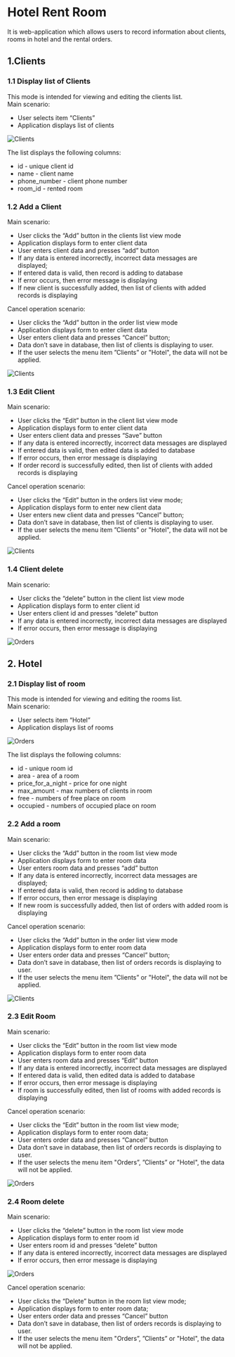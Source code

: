 # Hotel Rent Room
It is web-application which allows users to record information about clients, rooms in hotel and the rental
orders.

## 1.Clients
### 1.1 Display list of Clients
This mode is intended for viewing and editing the clients list.<br>
Main scenario:
* User selects item “Clients”
* Application displays list of clients

![Clients](images/client_list.png)

The list displays the following columns:
* id - unique client id
* name - client name
* phone_number - client phone number
* room_id - rented room

### 1.2 Add a Client
Main scenario:
* User clicks the “Add” button in the clients list view mode
* Application displays form to enter client data
* User enters client data and presses “add” button
* If any data is entered incorrectly, incorrect data messages are displayed;
* If entered data is valid, then record is adding to database
* If error occurs, then error message is displaying
* If new client is successfully added, then list of clients with added records is displaying

Cancel operation scenario:
* User clicks the “Add” button in the order list view mode
* Application displays form to enter client data
* User enters client data and presses “Cancel” button;
* Data don’t save in database, then list of clients is displaying to user.
* If the user selects the menu item ”Clients” or "Hotel", the data will not be applied.

![Clients](images/add_client.png)

### 1.3 Edit Client
Main scenario:
* User clicks the “Edit” button in the client list view mode
* Application displays form to enter client data
* User enters client data and presses “Save” button
* If any data is entered incorrectly, incorrect data messages are displayed
* If entered data is valid, then edited data is added to database
* If error occurs, then error message is displaying
* If order record is successfully edited, then list of clients with added records is displaying

Cancel operation scenario:
* User clicks the “Edit” button in the orders list view mode;
* Application displays form to enter new client data
* User enters new client data and presses “Cancel” button;
* Data don’t save in database, then list of clients is displaying to user.
* If the user selects the menu item ”Clients” or "Hotel", the data will not be applied.

![Clients](images/edit_client.png)

### 1.4 Client delete
Main scenario:
* User clicks the “delete” button in the client list view mode
* Application displays form to enter client id
* User enters client id and presses “delete” button
* If any data is entered incorrectly, incorrect data messages are displayed
* If error occurs, then error message is displaying

![Orders](images/delete_client.png)

## 2. Hotel
### 2.1 Display list of room
This mode is intended for viewing and editing the rooms list.<br>
Main scenario:
* User selects item “Hotel”
* Application displays list of rooms

![Orders](images/room_list.png)

The list displays the following columns:
* id - unique room id
* area - area of a room
* price_for_a_night - price for one night
* max_amount - max numbers of clients in room
* free - numbers of free place on room
* occupied - numbers of occupied place on room


### 2.2 Add a room
Main scenario:
* User clicks the “Add” button in the room list view mode
* Application displays form to enter room data
* User enters room data and presses “add” button
* If any data is entered incorrectly, incorrect data messages are displayed;
* If entered data is valid, then record is adding to database
* If error occurs, then error message is displaying
* If new room  is successfully added, then list of orders with added room is displaying

Cancel operation scenario:
* User clicks the “Add” button in the order list view mode
* Application displays form to enter room data
* User enters order data and presses “Cancel” button;
* Data don’t save in database, then list of orders records is displaying to user.
* If the user selects the menu item ”Clients” or "Hotel", the data will not be applied.

![Clients](images/add_room.png)

### 2.3 Edit Room
Main scenario:
* User clicks the “Edit” button in the room list view mode
* Application displays form to enter room data
* User enters room data and presses “Edit” button
* If any data is entered incorrectly, incorrect data messages are displayed
* If entered data is valid, then edited data is added to database
* If error occurs, then error message is displaying
* If room is successfully edited, then list of rooms with added records is displaying

Cancel operation scenario:
* User clicks the “Edit” button in the room list view mode;
* Application displays form to enter room data;
* User enters order data and presses “Cancel” button
* Data don’t save in database, then list of orders records is displaying to user.
* If the user selects the menu item "Orders”, ”Clients” or "Hotel", the data will not be applied.

![Orders](images/edit_room.png)

### 2.4 Room delete
Main scenario:
* User clicks the “delete” button in the room list view mode
* Application displays form to enter room id
* User enters room id and presses “delete” button
* If any data is entered incorrectly, incorrect data messages are displayed
* If error occurs, then error message is displaying

![Orders](images/delete_room.png)

Cancel operation scenario:
* User clicks the “Delete” button in the room list view mode;
* Application displays form to enter room data;
* User enters order data and presses “Cancel” button
* Data don’t save in database, then list of orders records is displaying to user.
* If the user selects the menu item "Orders”, ”Clients” or "Hotel", the data will not be applied.